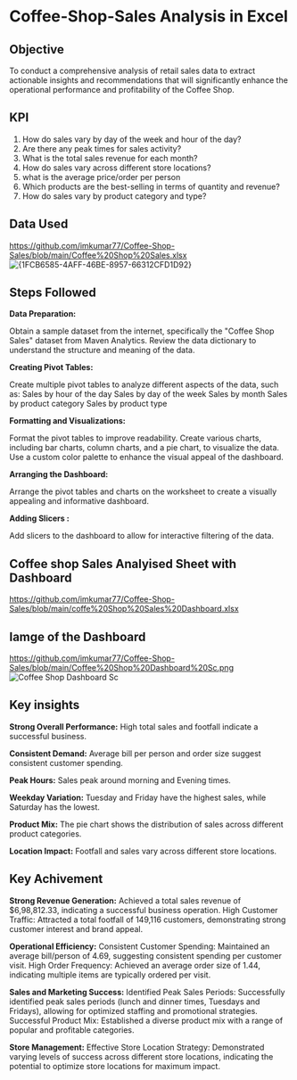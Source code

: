# Coffee-Shop-Sales Analysis in Excel
## Objective
To conduct a comprehensive analysis of retail sales data to extract actionable insights and recommendations that will significantly enhance the operational performance and profitability of the Coffee Shop.

## KPI
1. How do sales vary by day of the week and hour of the day?
2. Are there any peak times for sales activity?
3. What is the total sales revenue for each month?
4. How do sales vary across different store locations?
5. what is the average price/order per person
6. Which products are the best-selling in terms of quantity and revenue?
7. How do sales vary by product category and type?

## Data Used
https://github.com/imkumar77/Coffee-Shop-Sales/blob/main/Coffee%20Shop%20Sales.xlsx
![{1FCB6585-4AFF-46BE-8957-66312CFD1D92}](https://github.com/user-attachments/assets/cad77634-1254-4075-8dc5-e36910d16f47)

## Steps Followed
**Data Preparation:** 

Obtain a sample dataset from the internet, specifically the "Coffee Shop Sales" dataset from Maven Analytics.
Review the data dictionary to understand the structure and meaning of the data.

**Creating Pivot Tables:**

Create multiple pivot tables to analyze different aspects of the data, such as:
Sales by hour of the day
Sales by day of the week
Sales by month
Sales by product category
Sales by product type

**Formatting and Visualizations:**

Format the pivot tables to improve readability.
Create various charts, including bar charts, column charts, and a pie chart, to visualize the data.
Use a custom color palette to enhance the visual appeal of the dashboard.

**Arranging the Dashboard:**

Arrange the pivot tables and charts on the worksheet to create a visually appealing and informative dashboard.

**Adding Slicers :**

Add slicers to the dashboard to allow for interactive filtering of the data.

## Coffee shop Sales Analyised Sheet with Dashboard
https://github.com/imkumar77/Coffee-Shop-Sales/blob/main/coffe%20Shop%20Sales%20Dashboard.xlsx

## Iamge of the Dashboard

https://github.com/imkumar77/Coffee-Shop-Sales/blob/main/Coffee%20Shop%20Dashboard%20Sc.png
![Coffee Shop Dashboard Sc](https://github.com/user-attachments/assets/2d9e30a9-8150-432d-a309-8531ad407f7d)

## Key insights

**Strong Overall Performance:** High total sales and footfall indicate a successful business.

**Consistent Demand:** Average bill per person and order size suggest consistent customer spending.

**Peak Hours:** Sales peak around morning and Evening times.

**Weekday Variation:** Tuesday and Friday have the highest sales, while Saturday has the lowest.

**Product Mix:** The pie chart shows the distribution of sales across different product categories.

**Location Impact:** Footfall and sales vary across different store locations.

## Key Achivement 

**Strong Revenue Generation:** Achieved a total sales revenue of $6,98,812.33, indicating a successful business operation.
High Customer Traffic: Attracted a total footfall of 149,116 customers, demonstrating strong customer interest and brand appeal.

**Operational Efficiency:**
Consistent Customer Spending: Maintained an average bill/person of 4.69, suggesting consistent spending per customer visit.
High Order Frequency: Achieved an average order size of 1.44, indicating multiple items are typically ordered per visit.

**Sales and Marketing Success:**
Identified Peak Sales Periods: Successfully identified peak sales periods (lunch and dinner times, Tuesdays and Fridays), allowing for optimized staffing and promotional strategies.
Successful Product Mix: Established a diverse product mix with a range of popular and profitable categories.

**Store Management:**
Effective Store Location Strategy: Demonstrated varying levels of success across different store locations, indicating the potential to optimize store locations for maximum impact.




